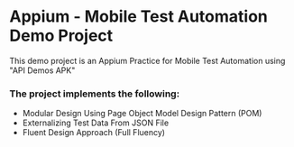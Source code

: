 # Appium - Mobile Test Automation Demo Project
This demo project is an Appium Practice for Mobile Test Automation using "API Demos APK"

### The project implements the following:
- Modular Design Using Page Object Model Design Pattern (POM)
- Externalizing Test Data From JSON File
- Fluent Design Approach (Full Fluency)

